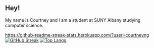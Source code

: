 ﻿## Hey!
 
 My name is Courtney and I am a student at SUNY Albany studying computer science.


https://github-readme-streak-stats.herokuapp.com/?user=courtneyng
[![GitHub Streak](http://github-readme-streak-stats.herokuapp.com?user=courtneyng&theme=dark&background=000000)](https://git.io/streak-stats)
[![Top Langs](https://github-readme-stats.vercel.app/api/top-langs/?username=courtneyng)](https://github.com/anuraghazra/github-readme-stats)
